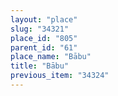 ```yaml
---
layout: "place"
slug: "34321"
place_id: "805"
parent_id: "61"
place_name: "Bābu"
title: "Bābu"
previous_item: "34324"
---
```

